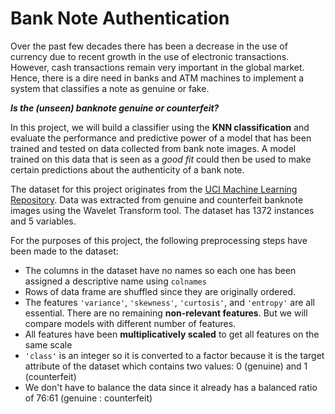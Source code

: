 # Bank Note Authentication

Over the past few decades there has been a decrease in the use of currency due to recent growth in the use of electronic transactions. However, cash transactions remain very important in the global market. Hence, there is a dire need in banks and ATM machines to implement a system that classifies a note as genuine or fake.

***Is the (unseen) banknote genuine or counterfeit?***

In this project, we will build a classifier using the **KNN classification** and evaluate the performance and predictive power of a model that has been trained and tested on data collected from bank note images. A model trained on this data that is seen as a *good fit* could then be used to make certain predictions about the authenticity of a bank note.

The dataset for this project originates from the [UCI Machine Learning Repository](https://archive.ics.uci.edu/ml/datasets/banknote+authentication). Data was extracted from genuine and counterfeit banknote images using the Wavelet Transform tool. The dataset has 1372 instances and 5 variables.

For the purposes of this project, the following preprocessing steps have been made to the dataset:
- The columns in the dataset have no names so each one has been assigned a descriptive name using `colnames`
- Rows of data frame are shuffled since they are originally ordered.
- The features `'variance'`, `'skewness'`, `'curtosis'`, and `'entropy'` are all essential. There are no remaining **non-relevant features**. But we will compare models with different number of features.
- All features have been **multiplicatively scaled** to get all features on the same scale
- `'class'` is an integer so it is converted to a factor because it is the target attribute of the dataset which contains two values: 0 (genuine) and 1 (counterfeit)
- We don't have to balance the data since it already has a balanced ratio of 76:61 (genuine : counterfeit)
